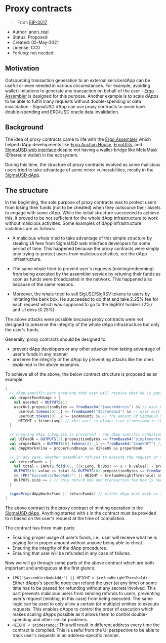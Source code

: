 # Proxy contracts

> From [EIP-0017](https://raw.githubusercontent.com/ergoplatform/eips/master/eip-0017.md)

* Author: anon_real
* Status: Proposed
* Created: 05-May-2021
* License: CC0
* Forking: not needed 



## Motivation 

Outsourcing transaction generation to an external service/dApp can be useful or even needed in various circumstances. For example, avoiding wallet limitations to generate any transaction on behalf of the user - [Ergo Assembler](https://github.com/anon-real/ergo-assembler) is designed for this purpose. Another example is to scale dApps to be able to fulfill many requests without double-spending or data invalidation - SigmaUSD dApp can use proxy contracts to avoid bank double-spending and ERG/USD oracle data invalidation.


## Background
The idea of proxy contracts came to life with the [Ergo Assembler](https://github.com/anon-real/ergo-assembler) which helped dApp developments like [Ergo Auction House](https://ergoauctions.org/), [ErgoUtils](https://ergoutils.org/), and [SigmaUSD web interface](https://sigmausd.io/#/) despite not having a wallet-bridge like MetaMask (Ethereum wallet) in the ecosystem.

During this time, the structure of proxy contracts evolved as some malicious users tried to take advantage of some minor vulnerabilities, mostly in the [SigmaUSD dApp](https://sigmausd.io/#/).

## The structure
In the beginning, the sole purpose of proxy contracts was to protect users from losing their funds (not to be cheated) when they outsource their assets to engage with some dApp. While the initial structure succeeded to achieve this, it proved to be not sufficient for the whole dApp infrastructure to work without malicious activities. Some examples of dApp infrastructure violations are as follows:

- A malicious whale tried to take advantage of this simple structure by stealing UI fees from SigmaUSD web interface developers for some period of time. This happened because the proxy contracts were simply only trying to protect users from malicious activities, not the dApp infrastructure.

- The same whale tried to prevent user's requests (minting/redeeming) from being executed by the assembler service by retuning their funds as soon as funds were broadcasted in the network. This happened also because of the same reasons.

- Moreover, the whale tried to sell SigUSD/SigRSV tokens to users by imitating the bank box. He succeeded to do that and take 2.25% fee for each request which was supposed to go to the SigRSV holders (2%) and UI devs (0.25%).

The above attacks were possible because proxy contracts were not designed to preserve the integrity of the whole dApp infrastructure but only the user's funds.

Generally, proxy contracts should be designed to:
- prevent dApp developers or any other attacker from taking advantage of user's funds in any manner
- preserve the integrity of the dApp by preventing attacks like the ones explained in the above examples.

To achieve all of the above, the below contract structure is proposed as an example:

```scala
{
  // dApp-specific part ensuring that user will receive what he is paying for
  val properFundUsage = {
    val userOut = OUTPUTS(1)
    userOut.propositionBytes == fromBase64("$userAddress") && // user must be the recipient
      userOut.tokens(0)._1 == fromBase64("$scTokenId") && // user must receive SigmaUSD
      userOut.tokens(0)._2 >= $scAmountL && // the amount of SigmaUSD must be at least what user is paying for
      HEIGHT < $timestampL // this part is always true (timestamp is the unix-timestamp at the time of the request), it will cause compiled address to differ everytime
  }
  
  // ensuring dApp integrity is preserved - any dApp specific condition to ensure designed procedures won't be violated
  val UIFeeOk = OUTPUTS(2).propositionBytes == fromBase64("$implementor") && OUTPUTS.size == 4 // UI fee must go to UI devs not any random person who assembles the transaction
  val properBank = OUTPUTS(0).tokens(2)._1 == fromBase64("$bankNFT") // the real bank box of the sigmaUSD protocol must be used so not any random person can behave as the bank box
  val dAppWorksFine = properFundUsage && UIFeeOk && properBank

  // in any case, whether assembler refuses to execute the request or the request fails for any reason, user must be able to get back his funds
  val returnFunds = { 
    val total = INPUTS.fold(0L, {(x:Long, b:Box) => x + b.value}) - $returnFee // only refund transactions's fee must be deducted from user's funds
    OUTPUTS(0).value >= total && OUTPUTS(0).propositionBytes == fromBase64("$userAddress") // user must receive the appropriate amount
    && (PK("$assemblerNodeAddr") || HEIGHT > $refundHeightThreshold) && // either dApp-specific node can return user's funds or some time (block) has to be passed first. This is useful for many reasons.
    OUTPUTS.size == 2 // only refund box and transaction fee box is needed
  }

  sigmaProp(dAppWorksFine || returnFunds) // either dApp must work as it is supposed to or user's funds must be returned
}
```
The above contract is the proxy contract of minting operation in the [SigmaUSD dApp](https://sigmausd.io/#/). Anything started with `$` in the contract must be provided to it based on the user's request at the time of compilation.

The contract has three main parts:
- Ensuring proper usage of user's funds, i.e., user will receive what he is paying for in proper amount without anyone being able to cheat.
- Ensuring the integrity of the dApp procedures.
- Ensuring that user will be refunded in any case of failures.


Now we will go through some parts of the above contract which are both important and ambiguous at the first glance.

- `(PK("$assemblerNodeAddr") || HEIGHT > $refundHeightThreshold)`: Either dApps's specific node can refund the user (at any time) or some time has to be passed for refunding without any secrets involved. This part prevents malicious users from sending refunds to users, preventing user's request (minting, in this case) from being executed. The same logic can be used to only allow a certain (or multiple) entities to execute requests. This enables dApps to control the order of execution which makes scaling dApps possible as it allows them to control double-spending and other similar problems.
- `HEIGHT < $timestampL`: This will result in different address every time the contract is compiled. This is useful from the UI perspective to be able to track user's requests in an address-specific manner.